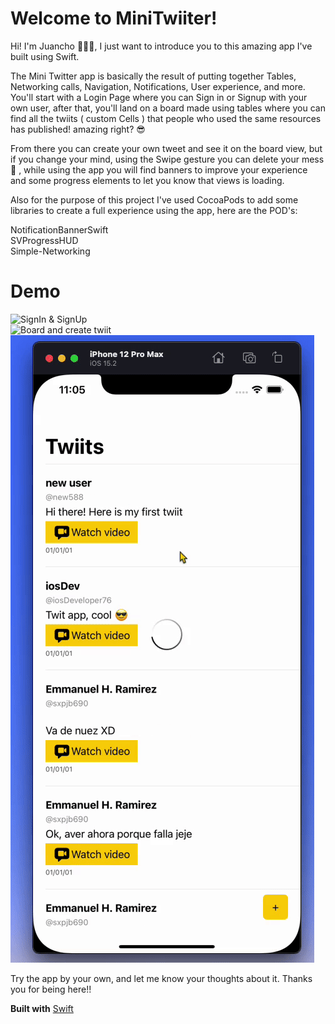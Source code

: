 # Welcome to MiniTwiiter!
Hi! I'm Juancho 🙋🏼‍♂️, I just want to introduce you to this amazing app I've built using Swift.<br>

The Mini Twitter app is basically the result of putting together Tables, Networking calls, Navigation, Notifications, User experience, and more. You'll start with a Login Page where you can Sign in or Signup with your own user, after that, you'll land on a board made using tables where you can find all the twiits ( custom Cells ) that people who used the same resources has published! amazing right? 😎<br>

From there you can create your own tweet and see it on the board view, but if you change your mind, using the Swipe gesture you can delete your mess 🚮 , while using the app you will find banners to improve your experience and some progress elements to let you know that views is loading.<br>

Also for the purpose of this project I've used CocoaPods to add some libraries to create a full experience using the app, here are the POD's:<br>

NotificationBannerSwift<br>
SVProgressHUD<br>
Simple-Networking<br>


# Demo
![SignIn & SignUp](https://github.com/untalsebastianb/iOSPortfolioProjects/blob/main/MiniTwitterApp/1.gif)<br>
![Board and create twiit](https://github.com/untalsebastianb/iOSPortfolioProjects/blob/main/MiniTwitterApp/2.gif)<br>
![Delete Twiit](https://github.com/untalsebastianb/iOSPortfolioProjects/blob/main/MiniTwitterApp/3.gif)<br>



Try the app by your own, and let me know your thoughts about it. Thanks you for being here!!<br>

**Built with** [Swift](https://www.swift.org/)
